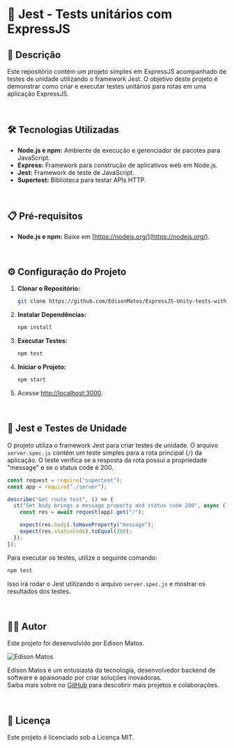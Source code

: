 # 🚀 Jest - Tests unitários com ExpressJS

## 📜 Descrição

Este repositório contém um projeto simples em ExpressJS acompanhado de testes de unidade utilizando o framework Jest. O objetivo deste projeto é demonstrar como criar e executar testes unitários para rotas em uma aplicação ExpressJS.

<br>

## 🛠️ Tecnologias Utilizadas

- **Node.js e npm:** Ambiente de execução e gerenciador de pacotes para JavaScript.
- **Express:** Framework para construção de aplicativos web em Node.js.
- **Jest:** Framework de teste de JavaScript.
- **Supertest:** Biblioteca para testar APIs HTTP.

<br>

## 📋 Pré-requisitos  

- **Node.js e npm:** Baixe em [https://nodejs.org/](https://nodejs.org/).

<br>

## ⚙️ Configuração do Projeto

1. **Clonar o Repositório:**

    ```bash
    git clone https://github.com/EdisonMatos/ExpressJS-Unity-tests-with-Jest.git
    ```

2. **Instalar Dependências:**

    ```bash
    npm install
    ```

3. **Executar Testes:**

    ```bash
    npm test
    ```

4. **Iniciar o Projeto:**

    ```bash
    npm start
    ```

5. Acesse [http://localhost:3000](http://localhost:3000).

<br>

## 📘 Jest e Testes de Unidade

O projeto utiliza o framework Jest para criar testes de unidade. O arquivo `server.spec.js` contém um teste simples para a rota principal (`/`) da aplicação. O teste verifica se a resposta da rota possui a propriedade "message" e se o status code é 200.

```javascript
const request = require("supertest");
const app = require("./server");

describe("Get route test", () => {
  it("Get body brings a message property and status code 200", async () => {
    const res = await request(app).get("/");

    expect(res.body).toHaveProperty("message");
    expect(res.statusCode).toEqual(200);
  });
});
```

Para executar os testes, utilize o seguinte comando:

```bash
npm test
```

Isso irá rodar o Jest utilizando o arquivo `server.spec.js` e mostrar os resultados dos testes.

<br>

## 🧑‍💻 Autor

Este projeto foi desenvolvido por Edison Matos.

![Edison Matos](https://avatars.githubusercontent.com/u/17342047?s=200)

Edison Matos é um entusiasta da tecnologia, desenvolvedor backend de software e apaixonado por criar soluções inovadoras.<br>
Saiba mais sobre no [GitHub](https://github.com/EdisonMatos) para descobrir mais projetos e colaborações.

<br>

## 📄 Licença

Este projeto é licenciado sob a Licença MIT.
